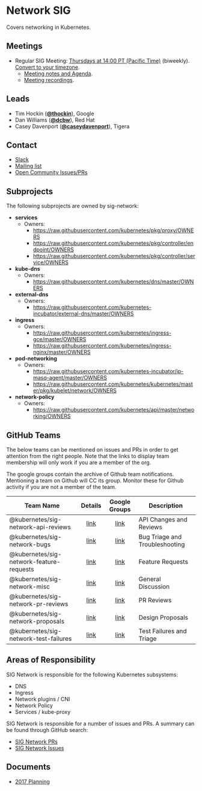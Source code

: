 <!---
This is an autogenerated file!

Please do not edit this file directly, but instead make changes to the
sigs.yaml file in the project root.

To understand how this file is generated, see https://git.k8s.io/community/generator/README.md
-->
# Network SIG

Covers networking in Kubernetes.

## Meetings
* Regular SIG Meeting: [Thursdays at 14:00 PT (Pacific Time)](https://zoom.us/j/5806599998) (biweekly). [Convert to your timezone](http://www.thetimezoneconverter.com/?t=14:00&tz=PT%20%28Pacific%20Time%29).
  * [Meeting notes and Agenda](https://docs.google.com/document/d/1_w77-zG_Xj0zYvEMfQZTQ-wPP4kXkpGD8smVtW_qqWM/edit).
  * [Meeting recordings](https://www.youtube.com/watch?v=phCA5-vWkVM&list=PL69nYSiGNLP2E8vmnqo5MwPOY25sDWIxb).

## Leads
* Tim Hockin (**[@thockin](https://github.com/thockin)**), Google
* Dan Williams (**[@dcbw](https://github.com/dcbw)**), Red Hat
* Casey Davenport (**[@caseydavenport](https://github.com/caseydavenport)**), Tigera

## Contact
* [Slack](https://kubernetes.slack.com/messages/sig-network)
* [Mailing list](https://groups.google.com/forum/#!forum/kubernetes-sig-network)
* [Open Community Issues/PRs](https://github.com/kubernetes/community/labels/sig%2Fnetwork)

## Subprojects

The following subprojects are owned by sig-network:
- **services**
  - Owners:
    - https://raw.githubusercontent.com/kubernetes/pkg/proxy/OWNERS
    - https://raw.githubusercontent.com/kubernetes/pkg/controller/endpoint/OWNERS
    - https://raw.githubusercontent.com/kubernetes/pkg/controller/service/OWNERS
- **kube-dns**
  - Owners:
    - https://raw.githubusercontent.com/kubernetes/dns/master/OWNERS
- **external-dns**
  - Owners:
    - https://raw.githubusercontent.com/kubernetes-incubator/external-dns/master/OWNERS
- **ingress**
  - Owners:
    - https://raw.githubusercontent.com/kubernetes/ingress-gce/master/OWNERS
    - https://raw.githubusercontent.com/kubernetes/ingress-nginx/master/OWNERS
- **pod-networking**
  - Owners:
    - https://raw.githubusercontent.com/kubernetes-incubator/ip-masq-agent/master/OWNERS
    - https://raw.githubusercontent.com/kubernetes/kubernetes/master/pkg/kubelet/network/OWNERS
- **network-policy**
  - Owners:
    - https://raw.githubusercontent.com/kubernetes/api/master/networking/OWNERS

## GitHub Teams

The below teams can be mentioned on issues and PRs in order to get attention from the right people.
Note that the links to display team membership will only work if you are a member of the org.

The google groups contain the archive of Github team notifications.
Mentioning a team on Github will CC its group.
Monitor these for Github activity if you are not a member of the team.

| Team Name | Details | Google Groups | Description |
| --------- |:-------:|:-------------:|  ----------- |
| @kubernetes/sig-network-api-reviews | [link](https://github.com/orgs/kubernetes/teams/sig-network-api-reviews) | [link](https://groups.google.com/forum/#!forum/kubernetes-sig-network-api-reviews) | API Changes and Reviews |
| @kubernetes/sig-network-bugs | [link](https://github.com/orgs/kubernetes/teams/sig-network-bugs) | [link](https://groups.google.com/forum/#!forum/kubernetes-sig-network-bugs) | Bug Triage and Troubleshooting |
| @kubernetes/sig-network-feature-requests | [link](https://github.com/orgs/kubernetes/teams/sig-network-feature-requests) | [link](https://groups.google.com/forum/#!forum/kubernetes-sig-network-feature-requests) | Feature Requests |
| @kubernetes/sig-network-misc | [link](https://github.com/orgs/kubernetes/teams/sig-network-misc) | [link](https://groups.google.com/forum/#!forum/kubernetes-sig-network-misc) | General Discussion |
| @kubernetes/sig-network-pr-reviews | [link](https://github.com/orgs/kubernetes/teams/sig-network-pr-reviews) | [link](https://groups.google.com/forum/#!forum/kubernetes-sig-network-pr-reviews) | PR Reviews |
| @kubernetes/sig-network-proposals | [link](https://github.com/orgs/kubernetes/teams/sig-network-proposals) | [link](https://groups.google.com/forum/#!forum/kubernetes-sig-network-proposals) | Design Proposals |
| @kubernetes/sig-network-test-failures | [link](https://github.com/orgs/kubernetes/teams/sig-network-test-failures) | [link](https://groups.google.com/forum/#!forum/kubernetes-sig-network-test-failures) | Test Failures and Triage |

<!-- BEGIN CUSTOM CONTENT -->
## Areas of Responsibility

SIG Network is responsible for the following Kubernetes subsystems:

- DNS
- Ingress
- Network plugins / CNI
- Network Policy
- Services / kube-proxy

SIG Network is responsible for a number of issues and PRs. A summary can be found through GitHub search:

* [SIG Network PRs](https://github.com/issues?utf8=%E2%9C%93&q=team%3Akubernetes%2Fsig-network+is%3Aopen+is%3Apr+)
* [SIG Network Issues](https://github.com/issues?utf8=%E2%9C%93&q=team%3A%22kubernetes%2Fsig-network%22+is%3Aopen+is%3Aissue)

## Documents

* [2017 Planning](https://docs.google.com/document/d/1fBxC36UCBnqY_w3m3TjdnXFsIT--GS6HmKb5o0nhkTk/edit#)
<!-- END CUSTOM CONTENT -->
